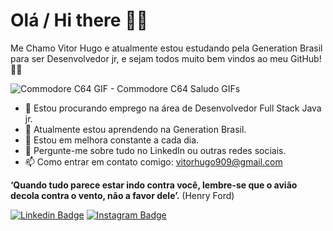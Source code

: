 # Olá / Hi there 🤖🖖

Me Chamo Vitor Hugo e atualmente estou estudando  pela Generation Brasil para ser Desenvolvedor jr, e sejam todos muito bem vindos ao meu GitHub! 📁🔰 




![Commodore C64 GIF - Commodore C64 Saludo GIFs](https://media.tenor.com/images/ff99170c79831e58dd7c9bf6b8e955e7/tenor.gif)



- 🔭 Estou procurando emprego na área de Desenvolvedor Full Stack Java jr.
- 🌱 Atualmente estou aprendendo na Generation Brasil.
- 🤔 Estou em  melhora constante a cada dia.
- 💬 Pergunte-me sobre tudo no LinkedIn ou outras redes sociais.
- 📫 Como entrar em contato comigo: vitorhugo909@gmail.com





**‘Quando tudo parece estar indo contra você, lembre-se que o avião decola contra o vento, não a favor dele’.** (Henry Ford)



 [![Linkedin Badge](https://img.shields.io/badge/-LinkedIn-navy?style=flat-square&logo=Linkedin&logoColor=white&link=https://www.linkedin.com/in/isadora-rodrigues-stangarlin-48402b141/)](https://www.linkedin.com/in/vitor-hugo-/) [![Instagram Badge](https://img.shields.io/badge/-Instagram-orange?style=flat-square&logo=Instagram&logoColor=white&link=https://www.instagram.com/papodedev/)](https://www.instagram.com/vitu.gs/)
